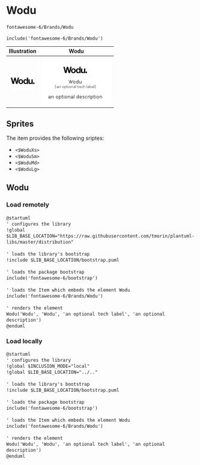 # Wodu


```text
fontawesome-6/Brands/Wodu
```

```text
include('fontawesome-6/Brands/Wodu')
```



| Illustration | Wodu |
| :---: | :---: |
| ![illustration for Illustration](../../fontawesome-6/Brands/Wodu.png) | ![illustration for Wodu](../../fontawesome-6/Brands/Wodu.Local.png) |



## Sprites
The item provides the following sriptes:

- `<$WoduXs>`
- `<$WoduSm>`
- `<$WoduMd>`
- `<$WoduLg>`





## Wodu

### Load remotely
```plantuml
@startuml
' configures the library
!global $LIB_BASE_LOCATION="https://raw.githubusercontent.com/tmorin/plantuml-libs/master/distribution"

' loads the library's bootstrap
!include $LIB_BASE_LOCATION/bootstrap.puml

' loads the package bootstrap
include('fontawesome-6/bootstrap')

' loads the Item which embeds the element Wodu
include('fontawesome-6/Brands/Wodu')

' renders the element
Wodu('Wodu', 'Wodu', 'an optional tech label', 'an optional description')
@enduml
```

### Load locally
```plantuml
@startuml
' configures the library
!global $INCLUSION_MODE="local"
!global $LIB_BASE_LOCATION="../.."

' loads the library's bootstrap
!include $LIB_BASE_LOCATION/bootstrap.puml

' loads the package bootstrap
include('fontawesome-6/bootstrap')

' loads the Item which embeds the element Wodu
include('fontawesome-6/Brands/Wodu')

' renders the element
Wodu('Wodu', 'Wodu', 'an optional tech label', 'an optional description')
@enduml
```

